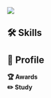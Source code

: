 <img src="https://capsule-render.vercel.app/api?type=waving&color=gradient&height=200&section=header&text=capsule%20render&fontSize=90"/>


## 🛠 Skills

## 🔎 Profile

**🏆 Awards** <br>
**✏️ Study**



